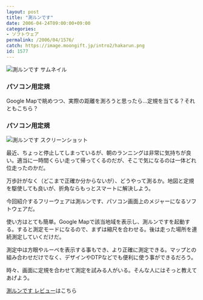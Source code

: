 ```yaml
---
layout: post
title: "測ルンです"
date: 2006-04-24T09:00:00+09:00
categories:
- ソフトウェア
permalink: /2006/04/1576/
catch: https://image.moongift.jp/intro2/hakarun.png
id: 1577
---
```

 ![測ルンです サムネイル](https://image.moongift.jp/intro2/hakarun.t.png "測ルンです サムネイル")
  

### パソコン用定規
  
Google Mapで眺めつつ、実際の距離を測ろうと思ったら…定規を当てる？それともこちら？  
<!--more-->  

### パソコン用定規
  

![測ルンです スクリーンショット](https://image.moongift.jp/intro2/hakarun.png "測ルンです スクリーンショット")

  

最近、ちょっと停止してしまっているが、朝のランニングは非常に気持ちが良い。適当に一時間くらい走って帰ってくるのだが、そこで気になるのは一体どれ位走ったのかだ。

  

万歩計がなく（どこまで正確か分からないが）、どうやって測るか。地図と定規を駆使しても良いが、折角ならもっとスマートに解決しよう。

  

今回紹介するフリーウェアは測ルンです、パソコン画面上のメジャーになるソフトウェアだ。

  

使い方はとても簡単。Google Mapで該当地域を表示し、測ルンですを起動する。すると測定モードになるので、まずは縮尺を合わせる。後は走った場所を連続測定していくだけだ。

  

測定中は方眼やルーペを表示する事もでき、より正確に測定できる。マップとの組み合わせだけでなく、デザインやDTPなどでも便利に使う事ができるだろう。

  

時々、画面に定規を合わせて測定を試みる人がいる。そんな人にはそっと教えてあげよう。

  

[測ルンです レビュー](http://fw.moongift.jp/review/i-1581.html)はこちら

